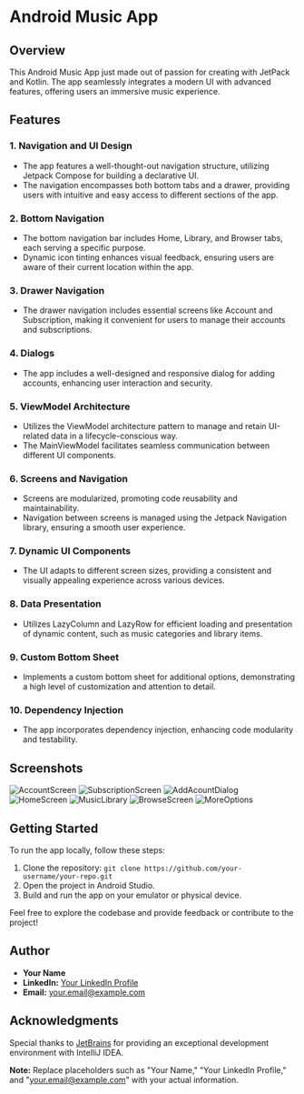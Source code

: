# Android Music App

## Overview

This Android Music App just made out of passion for creating with JetPack and Kotlin. The app seamlessly integrates a modern UI with advanced features, offering users an immersive music experience.

## Features

### 1. Navigation and UI Design

- The app features a well-thought-out navigation structure, utilizing Jetpack Compose for building a declarative UI.
- The navigation encompasses both bottom tabs and a drawer, providing users with intuitive and easy access to different sections of the app.

### 2. Bottom Navigation

- The bottom navigation bar includes Home, Library, and Browser tabs, each serving a specific purpose.
- Dynamic icon tinting enhances visual feedback, ensuring users are aware of their current location within the app.

### 3. Drawer Navigation

- The drawer navigation includes essential screens like Account and Subscription, making it convenient for users to manage their accounts and subscriptions.

### 4. Dialogs

- The app includes a well-designed and responsive dialog for adding accounts, enhancing user interaction and security.

### 5. ViewModel Architecture

- Utilizes the ViewModel architecture pattern to manage and retain UI-related data in a lifecycle-conscious way.
- The MainViewModel facilitates seamless communication between different UI components.

### 6. Screens and Navigation

- Screens are modularized, promoting code reusability and maintainability.
- Navigation between screens is managed using the Jetpack Navigation library, ensuring a smooth user experience.

### 7. Dynamic UI Components

- The UI adapts to different screen sizes, providing a consistent and visually appealing experience across various devices.

### 8. Data Presentation

- Utilizes LazyColumn and LazyRow for efficient loading and presentation of dynamic content, such as music categories and library items.

### 9. Custom Bottom Sheet

- Implements a custom bottom sheet for additional options, demonstrating a high level of customization and attention to detail.

### 10. Dependency Injection

- The app incorporates dependency injection, enhancing code modularity and testability.

## Screenshots

![AccountScreen](https://github.com/pavan-kumar-arepu/BasicMusicApp/assets/13812858/94f39962-56de-40d7-afb4-8f96eea984b6)
![SubscriptionScreen](https://github.com/pavan-kumar-arepu/BasicMusicApp/assets/13812858/107e6113-72e2-4529-9246-b1718d2980a6)
![AddAcountDialog](https://github.com/pavan-kumar-arepu/BasicMusicApp/assets/13812858/30d69346-1d45-4a4c-9a4b-443eb36966f7)
![HomeScreen](https://github.com/pavan-kumar-arepu/BasicMusicApp/assets/13812858/965bff8a-48e3-4ca1-9f06-55ee14a22913)
![MusicLibrary](https://github.com/pavan-kumar-arepu/BasicMusicApp/assets/13812858/512fc0d9-6714-4aae-a357-4c4bf9fcc23c)
![BrowseScreen](https://github.com/pavan-kumar-arepu/BasicMusicApp/assets/13812858/8d10de30-65e6-4846-b440-5f534e833bd3)
![MoreOptions](https://github.com/pavan-kumar-arepu/BasicMusicApp/assets/13812858/9c6d8124-e3e4-4eda-8ef0-8941d4dcc467)


## Getting Started

To run the app locally, follow these steps:

1. Clone the repository: `git clone https://github.com/your-username/your-repo.git`
2. Open the project in Android Studio.
3. Build and run the app on your emulator or physical device.

Feel free to explore the codebase and provide feedback or contribute to the project!

## Author

- **Your Name**
- **LinkedIn:** [Your LinkedIn Profile](https://www.linkedin.com/in/your-profile/)
- **Email:** your.email@example.com

## Acknowledgments

Special thanks to [JetBrains](https://www.jetbrains.com/) for providing an exceptional development environment with IntelliJ IDEA.

**Note:** Replace placeholders such as "Your Name," "Your LinkedIn Profile," and "your.email@example.com" with your actual information.
